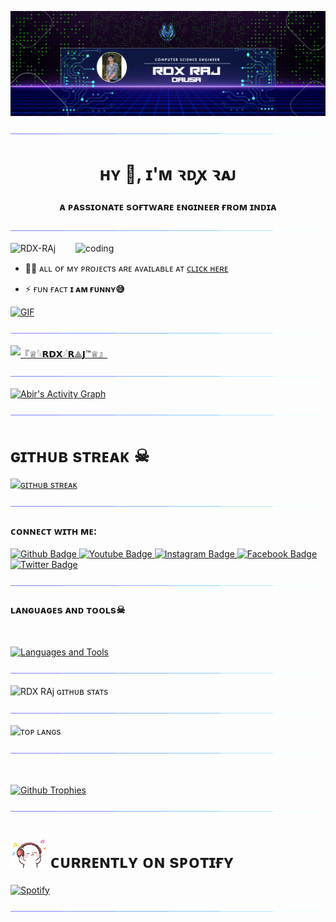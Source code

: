 



















































































































































































































![logo](https://github.com/RDX-RAj/RDXSOURCE/blob/main/RDX/rdx_banner.png)

[<img src="https://github.com/RDX-RAj/RDXSOURCE/blob/main/RDX/hr_rdx.gif"/>](https://github.com/RDX-RAj)

<h1 align="center">нʏ 👋, ɪ'ᴍ ꝛᴅꭙ ꝛᴀᴊ</h1>



<h3 align="center">ᴀ ᴘᴀssɪᴏɴᴀᴛᴇ sᴏғᴛᴡᴀʀᴇ ᴇɴɢɪɴᴇᴇʀ ғʀᴏᴍ ɪɴᴅɪᴀ</h3>

[<img src="https://github.com/RDX-RAj/RDXSOURCE/blob/main/RDX/hr_rdx.gif"/>](https://github.com/RDX-RAj)

<img align="right" alt="coding" width="400" src="https://user-images.githubusercontent.com/55389276/140866485-8fb1c876-9a8f-4d6a-98dc-08c4981eaf70.gif">


<p align="left"> <img src="https://komarev.com/ghpvc/?username=RDX-RAj&label=Profile%20views&color=0e75b6&style=flat" alt="RDX-RAj" /> </p>

- 👨‍💻 ᴀʟʟ ᴏғ ᴍʏ ᴘʀᴏᴊᴇᴄᴛs ᴀʀᴇ ᴀᴠᴀɪʟᴀʙʟᴇ ᴀᴛ [ᴄʟɪᴄᴋ ʜᴇʀᴇ](https://www.youtube.com/channel/UCoOmopJ8YVYz9Lm8iHhNYMw)

- ⚡ ғᴜɴ ғᴀᴄᴛ **ɪ ᴀᴍ ғᴜɴɴʏ😅**

[![GIF](https://github.com/RDX-RAj/RDX-RAj/blob/main/RDX-RAj.gif)](https://github.com/RDX-RAj)

[<img src="https://github.com/RDX-RAj/RDXSOURCE/blob/main/RDX/hr_rdx.gif"/>](https://github.com/RDX-RAj)

   [![『♕︎𓆩𝗥𝗗𝗫𓆪𝗥⟁𝗝™♕︎』](https://github-stats-alpha.vercel.app/api?username=RDX-RAj "RDX-RAj")](https://github-stats-alpha.vercel.app/api?username=RDX-RAj "RDX-RAj")

[<img src="https://github.com/RDX-RAj/RDXSOURCE/blob/main/RDX/hr_rdx.gif"/>](https://github.com/RDX-RAj)
</p>

<a href="https://github.com/RDX-RAj"><img alt="Abir's Activity Graph" src="https://ghactivity.mrayush.me/graph?username=RDX-RAj&bg_color=1F222E&color=F8D866&line=F85D7F&point=FFFFFF&hide_border=true" /></a>


[<img src="https://github.com/RDX-RAj/RDXSOURCE/blob/main/RDX/hr_rdx.gif"/>](https://github.com/RDX-RAj)
# ɢɪᴛʜᴜʙ sᴛʀᴇᴀᴋ ☠︎︎

  [![ɢɪᴛʜᴜʙ sᴛʀᴇᴀᴋ](https://streak-stats.demolab.com?user=RDX-RAj&theme=radical&border_radius=5&date_format=j%20M%5B%20Y%5D&fire=FF8100)](https://RDX-RAj.me)

























[<img src="https://github.com/RDX-RAj/RDXSOURCE/blob/main/RDX/hr_rdx.gif"/>](https://github.com/RDX-RAj)


### ᴄᴏɴɴᴇᴄᴛ ᴡɪᴛʜ ᴍᴇ:
<div id="badges">
  <a href="https://github.com/RDX-RAj">
    <img src="https://img.shields.io/badge/Github-white?style=for-the-badge&logo=Github&logoColor=black" alt="Github Badge"/>
  </a>
  <a href="https://www.youtube.com/channel/UCoOmopJ8YVYz9Lm8iHhNYMw">
    <img src="https://img.shields.io/badge/YouTube-red?style=for-the-badge&logo=youtube&logoColor=white" alt="Youtube Badge"/>
  </a>
   <a href="https://www.instagram.com/oye_raj29">
    <img src="https://img.shields.io/badge/Instagram-purple?style=for-the-badge&logo=instagram&logoColor=white" alt="Instagram Badge"/>
  </a>
   <a href="https://facebook.com/oye_raj29">
    <img src="https://img.shields.io/badge/Facebook-blue?style=for-the-badge&logo=facebook&logoColor=white" alt="Facebook Badge"/>
  </a>
   <a href="https://twitter.com/oye_raj29">
    <img src="https://img.shields.io/badge/Twitter-blue?style=for-the-badge&logo=twitter&logoColor=white" alt="Twitter Badge"/>
  </a>
</div>

[<img src="https://github.com/RDX-RAj/RDXSOURCE/blob/main/RDX/hr_rdx.gif"/>](https://github.com/RDX-RAj)

### ʟᴀɴɢᴜᴀɢᴇs ᴀɴᴅ ᴛᴏᴏʟs☠︎︎
</br>

[![Languages and Tools](https://skillicons.dev/icons?i=androidstudio,bash,vscode,docker,git,github,linux,heroku,arduino,redis,mongodb,java,html,py,c,ts,js,deno,flutter,fastapi&perline=10)](https://RDX-RAj.me)

[<img src="https://github.com/RDX-RAj/RDXSOURCE/blob/main/RDX/hr_rdx.gif"/>](https://github.com/RDX-RAj)

![RDX RAj ɢɪᴛʜᴜʙ sᴛᴀᴛs](https://github-readme-stats.vercel.app/api?username=RDX-RAj&show_icons=true&theme=dark)

[<img src="https://github.com/RDX-RAj/RDXSOURCE/blob/main/RDX/hr_rdx.gif"/>](https://github.com/RDX-RAj)

![ᴛᴏᴘ ʟᴀɴɢs](https://github-readme-stats.vercel.app/api/top-langs/?username=RDX-RAj&theme=dark)

[<img src="https://github.com/RDX-RAj/RDXSOURCE/blob/main/RDX/hr_rdx.gif"/>](https://github.com/RDX-RAj)

<br>



































 [![Github Trophies](https://github-profile-trophy.vercel.app/?username=RDX-RAj&theme=transparent&no-bg=true&margin-w=15&margin-h=10&row=1&column=6&count_private=true)](https://RDX-RAj.me)

[<img src="https://github.com/RDX-RAj/RDXSOURCE/blob/main/RDX/hr_rdx.gif"/>](https://github.com/RDX-RAj)

<h1> <img src="https://github.com/RDX-RAj/RDXSOURCE/blob/main/RDX/songs.gif" width="57px"> ᴄᴜʀʀᴇɴᴛʟʏ ᴏɴ sᴘᴏᴛɪғʏ </h1>

[<img src="https://novatorem.visualbean.vercel.app/api/spotify" alt="Spotify" width="75%" />](https://open.spotify.com/user/d28p2msbxwzil9byvx5sql00z)

[<img src="https://github.com/RDX-RAj/RDXSOURCE/blob/main/RDX/hr_rdx.gif"/>](https://github.com/RDX-RAj)
